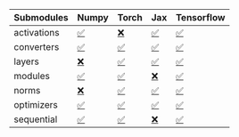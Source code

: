 | Submodules   | Numpy                                                                                                                           | Torch                                                                                                                           | Jax                                                                                                                             | Tensorflow                                                                                                                      |
|:-------------|:--------------------------------------------------------------------------------------------------------------------------------|:--------------------------------------------------------------------------------------------------------------------------------|:--------------------------------------------------------------------------------------------------------------------------------|:--------------------------------------------------------------------------------------------------------------------------------|
| activations  | <a href="https://github.com/unifyai/ivy/runs/8259532445?check_suite_focus=true" rel="noopener noreferrer" target="_blank">✅</a> | <a href="https://github.com/unifyai/ivy/runs/8259533145?check_suite_focus=true" rel="noopener noreferrer" target="_blank">❌</a> | <a href="https://github.com/unifyai/ivy/runs/8259533894?check_suite_focus=true" rel="noopener noreferrer" target="_blank">✅</a> | <a href="https://github.com/unifyai/ivy/runs/8259534597?check_suite_focus=true" rel="noopener noreferrer" target="_blank">✅</a> |
| converters   | <a href="https://github.com/unifyai/ivy/runs/8259532544?check_suite_focus=true" rel="noopener noreferrer" target="_blank">✅</a> | <a href="https://github.com/unifyai/ivy/runs/8259533249?check_suite_focus=true" rel="noopener noreferrer" target="_blank">✅</a> | <a href="https://github.com/unifyai/ivy/runs/8259533977?check_suite_focus=true" rel="noopener noreferrer" target="_blank">✅</a> | <a href="https://github.com/unifyai/ivy/runs/8259534657?check_suite_focus=true" rel="noopener noreferrer" target="_blank">✅</a> |
| layers       | <a href="https://github.com/unifyai/ivy/runs/8259532638?check_suite_focus=true" rel="noopener noreferrer" target="_blank">❌</a> | <a href="https://github.com/unifyai/ivy/runs/8259533349?check_suite_focus=true" rel="noopener noreferrer" target="_blank">✅</a> | <a href="https://github.com/unifyai/ivy/runs/8259534073?check_suite_focus=true" rel="noopener noreferrer" target="_blank">✅</a> | <a href="https://github.com/unifyai/ivy/runs/8259534733?check_suite_focus=true" rel="noopener noreferrer" target="_blank">✅</a> |
| modules      | <a href="https://github.com/unifyai/ivy/runs/8259532737?check_suite_focus=true" rel="noopener noreferrer" target="_blank">✅</a> | <a href="https://github.com/unifyai/ivy/runs/8259533438?check_suite_focus=true" rel="noopener noreferrer" target="_blank">✅</a> | <a href="https://github.com/unifyai/ivy/runs/8259534183?check_suite_focus=true" rel="noopener noreferrer" target="_blank">❌</a> | <a href="https://github.com/unifyai/ivy/runs/8259534814?check_suite_focus=true" rel="noopener noreferrer" target="_blank">✅</a> |
| norms        | <a href="https://github.com/unifyai/ivy/runs/8259532870?check_suite_focus=true" rel="noopener noreferrer" target="_blank">❌</a> | <a href="https://github.com/unifyai/ivy/runs/8259533552?check_suite_focus=true" rel="noopener noreferrer" target="_blank">✅</a> | <a href="https://github.com/unifyai/ivy/runs/8259534299?check_suite_focus=true" rel="noopener noreferrer" target="_blank">✅</a> | <a href="https://github.com/unifyai/ivy/runs/8259534903?check_suite_focus=true" rel="noopener noreferrer" target="_blank">✅</a> |
| optimizers   | <a href="https://github.com/unifyai/ivy/runs/8259532950?check_suite_focus=true" rel="noopener noreferrer" target="_blank">✅</a> | <a href="https://github.com/unifyai/ivy/runs/8259533651?check_suite_focus=true" rel="noopener noreferrer" target="_blank">✅</a> | <a href="https://github.com/unifyai/ivy/runs/8259534415?check_suite_focus=true" rel="noopener noreferrer" target="_blank">✅</a> | <a href="https://github.com/unifyai/ivy/runs/8259535009?check_suite_focus=true" rel="noopener noreferrer" target="_blank">✅</a> |
| sequential   | <a href="https://github.com/unifyai/ivy/runs/8259533053?check_suite_focus=true" rel="noopener noreferrer" target="_blank">✅</a> | <a href="https://github.com/unifyai/ivy/runs/8259533806?check_suite_focus=true" rel="noopener noreferrer" target="_blank">✅</a> | <a href="https://github.com/unifyai/ivy/runs/8259534495?check_suite_focus=true" rel="noopener noreferrer" target="_blank">❌</a> | <a href="https://github.com/unifyai/ivy/runs/8259535090?check_suite_focus=true" rel="noopener noreferrer" target="_blank">✅</a> |